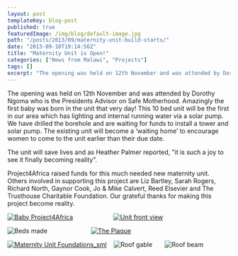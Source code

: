```yaml
---
layout: post
templateKey: blog-post
published: true
featuredImage: /img/blog/default-image.jpg
path: "/posts/2013/09/maternity-unit-build-starts/"
date: "2013-09-10T19:14:56Z"
title: "Maternity Unit is Open!"
categories: ["News from Malawi", "Projects"]
tags: []
excerpt: "The opening was held on 12th November and was attended by Dorothy Ngoma who is the Presidents Advis..."
---
```


The opening was held on 12th November and was attended by Dorothy Ngoma who is the Presidents Advisor on Safe Motherhood. Amazingly the first baby was born in the unit that very day! This 10 bed unit will be the first in our area which has lighting and internal running water via a solar pump. We have drilled the borehole and are waiting for funds to install a tower and solar pump. The existing unit will become a ‘waiting home’ to encourage women to come to the unit earlier than their due date.

The unit will save lives and as Heather Palmer reported, "it is such a joy to see it finally becoming reality".

Project4Africa raised funds for this much needed new maternity unit. Others involved in supporting this project are Liz Bartley, Sarah Rogers, Richard North, Gaynor Cook, Jo & Mike Calvert, Reed Elsevier and The Trusthouse Charitable Foundation. Our grateful thanks for making this project become reality.

[![Baby Project4Africa](https://f000.backblazeb2.com/file/avm-wp-uploads/2013/11/Baby-Project4Africa-300x225.jpg)](https://f000.backblazeb2.com/file/avm-wp-uploads/2013/11/Baby-Project4Africa.jpg)                       [![Unit front view](https://f000.backblazeb2.com/file/avm-wp-uploads/2013/11/Unit-front-view-300x225.jpg)](https://f000.backblazeb2.com/file/avm-wp-uploads/2013/11/Unit-front-view.jpg)

![Beds made](https://f000.backblazeb2.com/file/avm-wp-uploads/2013/11/Beds-made-300x225.jpg)                         [![The Plaque](https://f000.backblazeb2.com/file/avm-wp-uploads/2013/11/The-Plaque-300x225.jpg)](https://f000.backblazeb2.com/file/avm-wp-uploads/2013/11/The-Plaque.jpg)

[![Maternity Unit Foundations_sml](https://f000.backblazeb2.com/file/avm-wp-uploads/2013/05/Maternity-Unit-Foundations_sml-300x224.jpg)](https://f000.backblazeb2.com/file/avm-wp-uploads/2013/05/Maternity-Unit-Foundations_sml.jpg)    ![Roof gable](https://f000.backblazeb2.com/file/avm-wp-uploads/2013/05/Roof-gable-300x224.jpg)       ![Roof beam](https://f000.backblazeb2.com/file/avm-wp-uploads/2012/03/Roof-beam-300x224.jpg)